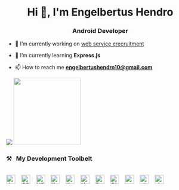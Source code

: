 <h1 align="center">Hi 👋, I'm Engelbertus Hendro</h1>
<h3 align="center">Android Developer</h3>

- 🔭 I’m currently working on [web service erecruitment](https://github.com/engelbertushendro10/web-service-e_recruitment.git)

- 🌱 I’m currently learning **Express.js**

- 📫 How to reach me **engelbertushendro10@gmail.com**
<p>
    <img src="https://github-readme-stats.vercel.app/api?username=engelbertushendro10&hide=contribs,prs&show_icons=true&hide_border=true&title_color=000" />
    <img src="https://github-readme-stats.vercel.app/api/top-langs/?username=engelbertushendro10&layout=compact" height=180 />
</p>


### ⚒&nbsp;&nbsp;&nbsp;My Development Toolbelt
<br><img alt="JavaScript" title="JavaScript" src="https://user-images.githubusercontent.com/1680157/87443764-4af82c80-c5cc-11ea-82c2-c368ee12cf6d.png" height="24">&nbsp;&nbsp;&nbsp;&nbsp;<img alt="CSS" title="CSS" src="https://user-images.githubusercontent.com/1680157/87443759-4a5f9600-c5cc-11ea-8ae0-715433c1f781.png" height="24">&nbsp;&nbsp;&nbsp;&nbsp;<img alt="HTML" title="HTML" src="https://user-images.githubusercontent.com/1680157/87443762-4af82c80-c5cc-11ea-85cf-57be0e83c169.png"
height="24">&nbsp;&nbsp;&nbsp;&nbsp;<img alt="Kotlin" title="Kotlink" src="https://www.vectorlogo.zone/logos/kotlinlang/kotlinlang-icon.svg"
height="24">&nbsp;&nbsp;&nbsp;&nbsp;<img alt="KotlinStudio" title="Android Studio" src="https://www.vectorlogo.zone/logos/android/android-official.svg"
height="24">&nbsp;&nbsp;&nbsp;&nbsp;<img alt="Node.js" title="Node.js" src="https://www.vectorlogo.zone/logos/nodejs/nodejs-icon.svg"
height="24">&nbsp;&nbsp;&nbsp;&nbsp;<img alt="Expressjs" title="Expressjs" src="https://www.vectorlogo.zone/logos/expressjs/expressjs-icon.svg"
height="24">&nbsp;&nbsp;&nbsp;&nbsp;<img alt="Github" title="Github" src="https://www.vectorlogo.zone/logos/github/github-icon.svg"
height="24">&nbsp;&nbsp;&nbsp;&nbsp;<img alt="vscode" title="VS Code" src="https://www.vectorlogo.zone/logos/visualstudio_code/visualstudio_code-icon.svg"
height="24">&nbsp;&nbsp;&nbsp;&nbsp;<img alt="git" title="Git" src="https://www.vectorlogo.zone/logos/git-scm/git-scm-icon.svg"
height="24">&nbsp;&nbsp;&nbsp;&nbsp;<img alt="chrome" title="Chrome" src="https://www.vectorlogo.zone/logos/google_chrome/google_chrome-icon.svg" height="24">
<br><br>
